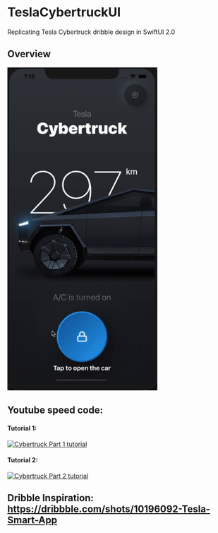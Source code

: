 # TeslaCybertruckUI

Replicating Tesla Cybertruck dribble design in SwiftUI 2.0 

## Overview

<p float="left">
<img src="https://github.com/kazimunshimun/TeslaCybertruckUI/raw/master/cybertruck.gif" width="340">
</p>

## Youtube speed code:

#### Tutorial 1:
[![Cybertruck Part 1 tutorial](http://img.youtube.com/vi/JOQ8xDxptZ0/0.jpg)](https://youtu.be/JOQ8xDxptZ0)

#### Tutorial 2:
[![Cybertruck Part 2 tutorial](http://img.youtube.com/vi/Vja_fa1IhHI/0.jpg)](https://youtu.be/Vja_fa1IhHI)


## Dribble Inspiration: https://dribbble.com/shots/10196092-Tesla-Smart-App
